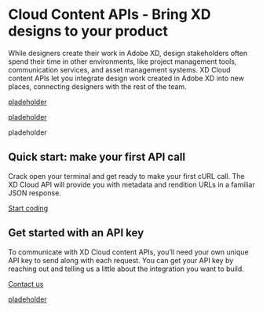 # Cloud Content APIs - Bring XD designs to your product

While designers create their work in Adobe XD, design stakeholders often spend their time in other environments, like project management tools, communication services, and asset management systems. XD Cloud content APIs let you integrate design work created in Adobe XD into new places, connecting designers with the rest of the team.

<a href="/tutorials/quick-start.md"><object style="width: 100%" type="image/png" data="/images/integrate.svg">pladeholder</object></a>

<a href="https://console.adobe.io"><object style="width: 100%" type="image/png" data="/images/go-live.svg">pladeholder</object></a>

<object style="width: 100%" type="image/png" data="/images/code.svg">pladeholder</object>

## Quick start: make your first API call

Crack open your terminal and get ready to make your first cURL call. The XD Cloud API will provide you with metadata and rendition URLs in a familiar JSON response.

[Start coding](/tutorials/quick-start.md)

## Get started with an API key

To communicate with XD Cloud content APIs, you’ll need your own unique API key to send along with each request. You can get your API key by reaching out and telling us a little about the integration you want to build.

[Contact us]()

<a href="https://forums.adobexdplatform.com"><object style="width: 100%" type="image/png" data="/images/community@3x.png">pladeholder</object></a>